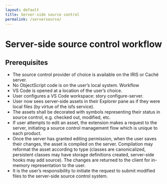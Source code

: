 ```yaml
---
layout: default
title: Server-side source control
permalink: /serversource/
---
```


# Server-side source control workflow

## Prerequisites

- The source control provider of choice is available on the IRIS or Caché server.
- No ObjectScript code is on the user’s local system.
Workflow
- VS Code is opened at a location of the user’s choice.
- User configures a VS Code workspace: story configure-server.
- User now sees server-side assets in their Explorer pane as if they were local files (by virtue of the isfs service).
- The assets shall be decorated with symbols representing their status in source control, e.g. checked out, modified, etc.
- If user attempts to edit an asset, the extension makes a request to the server, initiating a source control management flow which is unique to each product. 
- Once the server has granted editing permission, when the user saves their changes, the asset is compiled on the server. Compilation may reformat the asset according to type (classes are canonicalized, persistent classes may have storage definitions created, server-side hooks may add source). The changes are returned to the client for in-memory representation to the user.
- It is the user’s responsibility to initiate the request to submit modified files to the server-side source control system.
